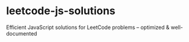 # leetcode-js-solutions
Efficient JavaScript solutions for LeetCode problems – optimized &amp; well-documented
